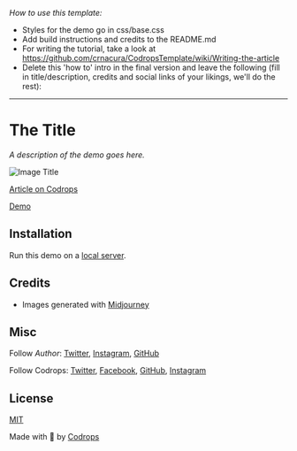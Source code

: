 *How to use this template:*

- Styles for the demo go in css/base.css
- Add build instructions and credits to the README.md
- For writing the tutorial, take a look at https://github.com/crnacura/CodropsTemplate/wiki/Writing-the-article
- Delete this 'how to' intro in the final version and leave the following (fill in title/description, credits and social links of your likings, we'll do the rest):

-------

# The Title

*A description of the demo goes here.*

![Image Title](https://generative-placeholders.glitch.me/image?width=800&height=600")

[Article on Codrops](https://tympanus.net/codrops/?p=)

[Demo](http://tympanus.net/Development/.../)

## Installation

Run this demo on a [local server](https://developer.mozilla.org/en-US/docs/Learn/Common_questions/Tools_and_setup/set_up_a_local_testing_server).

## Credits

- Images generated with [Midjourney](https://midjourney.com)

## Misc

Follow *Author*: [Twitter](), [Instagram](), [GitHub]() 

Follow Codrops: [Twitter](http://www.twitter.com/codrops), [Facebook](http://www.facebook.com/codrops), [GitHub](https://github.com/codrops), [Instagram](https://www.instagram.com/codropsss/)

## License
[MIT](LICENSE)

Made with :blue_heart:  by [Codrops](http://www.codrops.com)





